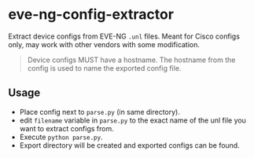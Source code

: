 # eve-ng-config-extractor

Extract device configs from EVE-NG `.unl` files. Meant for Cisco configs only, may work with other vendors with some modification.

> Device configs MUST have a hostname. The hostname from the config is used to name the exported config file.

## Usage

- Place config next to `parse.py` (in same directory).
- edit `filename` variable in `parse.py` to the exact name of the unl file you want to extract configs from.
- Execute `python parse.py`.
- Export directory will be created and exported configs can be found.
